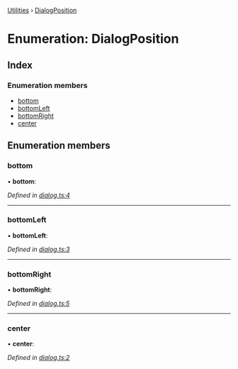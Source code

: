 [Utilities](../README.md) › [DialogPosition](dialogposition.md)

# Enumeration: DialogPosition

## Index

### Enumeration members

* [bottom](dialogposition.md#bottom)
* [bottomLeft](dialogposition.md#bottomleft)
* [bottomRight](dialogposition.md#bottomright)
* [center](dialogposition.md#center)

## Enumeration members

###  bottom

• **bottom**:

*Defined in [dialog.ts:4](https://github.com/noobiept/utilities/blob/5c55ec3/source/dialog.ts#L4)*

___

###  bottomLeft

• **bottomLeft**:

*Defined in [dialog.ts:3](https://github.com/noobiept/utilities/blob/5c55ec3/source/dialog.ts#L3)*

___

###  bottomRight

• **bottomRight**:

*Defined in [dialog.ts:5](https://github.com/noobiept/utilities/blob/5c55ec3/source/dialog.ts#L5)*

___

###  center

• **center**:

*Defined in [dialog.ts:2](https://github.com/noobiept/utilities/blob/5c55ec3/source/dialog.ts#L2)*
